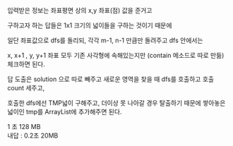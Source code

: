 입력받은 정보는 좌표평면 상의 x,y 좌표(점) 값을 준거고  

구하고자 하는 답들은 1x1 크기의 넓이들을 구하는 것이기 때문에  

일단 좌표값으로 dfs를 돌리되, 각각 m-1, n-1 만큼만 돌려주고 dfs 안에서는 

x, x+1 , y, y+1 좌표 모두 기존 사각형에 속해있는지만 (contain 메소드로 따로 만듦) 체크하면 된다.  

답 도출은 solution 으로 따로 빼주고 새로운 영역을 찾을 때 dfs를 호출하고 호출 count 세주고,  

호출한 dfs에선 TMP넓이 구해주고, 더이상 못 나아갈 경우 탈출하기 때문에 쌓아놓은 넓이인 tmp를 ArrayList에 추가해주면 된다.  

1 초	128 MB  
내답 : 0.2초 20MB